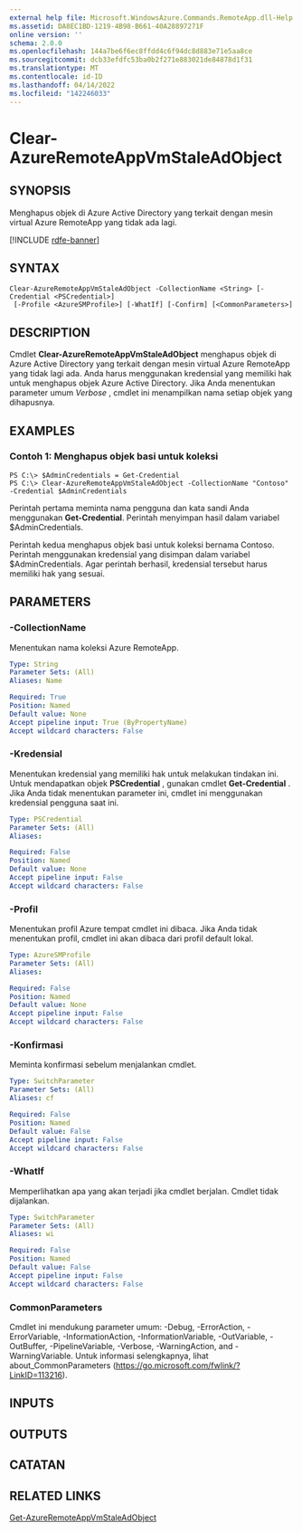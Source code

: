 ```yaml
---
external help file: Microsoft.WindowsAzure.Commands.RemoteApp.dll-Help.xml
ms.assetid: DA8EC1BD-1219-4B98-B661-40A28897271F
online version: ''
schema: 2.0.0
ms.openlocfilehash: 144a7be6f6ec8ffdd4c6f94dc8d883e71e5aa8ce
ms.sourcegitcommit: dcb33efdfc53ba0b2f271e883021de84878d1f31
ms.translationtype: MT
ms.contentlocale: id-ID
ms.lasthandoff: 04/14/2022
ms.locfileid: "142246033"
---
```

# Clear-AzureRemoteAppVmStaleAdObject

## SYNOPSIS
Menghapus objek di Azure Active Directory yang terkait dengan mesin virtual Azure RemoteApp yang tidak ada lagi.

[!INCLUDE [rdfe-banner](../../includes/rdfe-banner.md)]

## SYNTAX

```
Clear-AzureRemoteAppVmStaleAdObject -CollectionName <String> [-Credential <PSCredential>]
 [-Profile <AzureSMProfile>] [-WhatIf] [-Confirm] [<CommonParameters>]
```

## DESCRIPTION
Cmdlet **Clear-AzureRemoteAppVmStaleAdObject** menghapus objek di Azure Active Directory yang terkait dengan mesin virtual Azure RemoteApp yang tidak lagi ada.
Anda harus menggunakan kredensial yang memiliki hak untuk menghapus objek Azure Active Directory.
Jika Anda menentukan parameter umum *Verbose* , cmdlet ini menampilkan nama setiap objek yang dihapusnya.

## EXAMPLES

### Contoh 1: Menghapus objek basi untuk koleksi
```
PS C:\> $AdminCredentials = Get-Credential
PS C:\> Clear-AzureRemoteAppVmStaleAdObject -CollectionName "Contoso" -Credential $AdminCredentials
```

Perintah pertama meminta nama pengguna dan kata sandi Anda menggunakan **Get-Credential**.
Perintah menyimpan hasil dalam variabel $AdminCredentials.

Perintah kedua menghapus objek basi untuk koleksi bernama Contoso.
Perintah menggunakan kredensial yang disimpan dalam variabel $AdminCredentials.
Agar perintah berhasil, kredensial tersebut harus memiliki hak yang sesuai.

## PARAMETERS

### -CollectionName
Menentukan nama koleksi Azure RemoteApp.

```yaml
Type: String
Parameter Sets: (All)
Aliases: Name

Required: True
Position: Named
Default value: None
Accept pipeline input: True (ByPropertyName)
Accept wildcard characters: False
```

### -Kredensial
Menentukan kredensial yang memiliki hak untuk melakukan tindakan ini.
Untuk mendapatkan objek **PSCredential** , gunakan cmdlet **Get-Credential** .
Jika Anda tidak menentukan parameter ini, cmdlet ini menggunakan kredensial pengguna saat ini.

```yaml
Type: PSCredential
Parameter Sets: (All)
Aliases: 

Required: False
Position: Named
Default value: None
Accept pipeline input: False
Accept wildcard characters: False
```

### -Profil
Menentukan profil Azure tempat cmdlet ini dibaca.
Jika Anda tidak menentukan profil, cmdlet ini akan dibaca dari profil default lokal.

```yaml
Type: AzureSMProfile
Parameter Sets: (All)
Aliases: 

Required: False
Position: Named
Default value: None
Accept pipeline input: False
Accept wildcard characters: False
```

### -Konfirmasi
Meminta konfirmasi sebelum menjalankan cmdlet.

```yaml
Type: SwitchParameter
Parameter Sets: (All)
Aliases: cf

Required: False
Position: Named
Default value: False
Accept pipeline input: False
Accept wildcard characters: False
```

### -WhatIf
Memperlihatkan apa yang akan terjadi jika cmdlet berjalan.
Cmdlet tidak dijalankan.

```yaml
Type: SwitchParameter
Parameter Sets: (All)
Aliases: wi

Required: False
Position: Named
Default value: False
Accept pipeline input: False
Accept wildcard characters: False
```

### CommonParameters
Cmdlet ini mendukung parameter umum: -Debug, -ErrorAction, -ErrorVariable, -InformationAction, -InformationVariable, -OutVariable, -OutBuffer, -PipelineVariable, -Verbose, -WarningAction, and -WarningVariable. Untuk informasi selengkapnya, lihat about_CommonParameters (https://go.microsoft.com/fwlink/?LinkID=113216).

## INPUTS

## OUTPUTS

## CATATAN

## RELATED LINKS

[Get-AzureRemoteAppVmStaleAdObject](./Get-AzureRemoteAppVmStaleAdObject.md)



